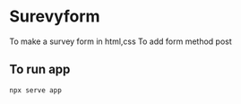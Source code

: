 





# Surevyform
To make a survey form in html,css
To add form method post
##       To run app

```
npx serve app
```

